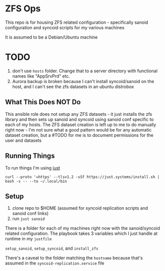 # ZFS Ops

This repo is for housing ZFS related configuration - specifically sanoid configuration and syncoid scripts for my various machines

It is assumed to be a Debian/Ubuntu machine

# TODO

1. don't use `hosts` folder. Change that to a server directory with functional names like "AppSrvPrd" etc.
2. Aurora backup is broken because I can't install syncoid/sanoid on the host, and I can't see the zfs datasets in an ubuntu distrobox

## What This Does NOT Do

This ansible role does not setup any ZFS datasets - it just installs the zfs library and then sets up sanoid and syncoid using sanoid conf specific to each of my hosts. The ZFS dataset creation is left up to me to do manually right now - I'm not sure what a good pattern would be for any automatic dataset creation, but a #TODO for me is to document permissions for the user and datasets

## Running Things

To run things I'm using [just](https://github.com/casey/just)

`curl --proto '=https' --tlsv1.2 -sSf https://just.systems/install.sh | bash -s -- --to ~/.local/bin`

## Setup

1. clone repo to $HOME (assumed for syncoid replication scripts and sanoid conf links)
2. run `just sanoid`

There is a folder for each of my machines right now with the sanoid/syncoid related configuration. The playbook takes 3 variables which I just handle at runtime in my `justfile`

`setup_sanoid`, `setup_syncoid`, and `install_zfs`

There's a caveat to the folder matching the `hostname` because that's assumed in the `syncoid-replication.service` file
